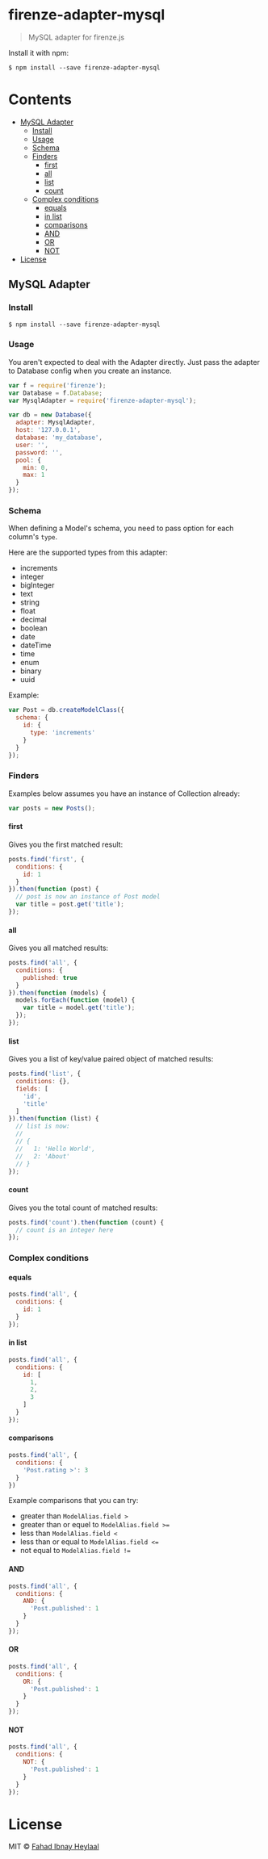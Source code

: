 # firenze-adapter-mysql

> MySQL adapter for firenze.js

Install it with npm:

```
$ npm install --save firenze-adapter-mysql
```

<!-- START doctoc generated TOC please keep comment here to allow auto update -->
<!-- DON'T EDIT THIS SECTION, INSTEAD RE-RUN doctoc TO UPDATE -->
# Contents

  - [MySQL Adapter](#mysql-adapter)
    - [Install](#install)
    - [Usage](#usage)
    - [Schema](#schema)
    - [Finders](#finders)
      - [first](#first)
      - [all](#all)
      - [list](#list)
      - [count](#count)
    - [Complex conditions](#complex-conditions)
      - [equals](#equals)
      - [in list](#in-list)
      - [comparisons](#comparisons)
      - [AND](#and)
      - [OR](#or)
      - [NOT](#not)
- [License](#license)

<!-- END doctoc generated TOC please keep comment here to allow auto update -->

<!--docume:src/index.js-->
## MySQL Adapter

### Install

```
$ npm install --save firenze-adapter-mysql
```

### Usage

You aren't expected to deal with the Adapter directly. Just pass the adapter to Database config when you create an instance.

```js
var f = require('firenze');
var Database = f.Database;
var MysqlAdapter = require('firenze-adapter-mysql');

var db = new Database({
  adapter: MysqlAdapter,
  host: '127.0.0.1',
  database: 'my_database',
  user: '',
  password: '',
  pool: {
    min: 0,
    max: 1
  }
});
```

### Schema

When defining a Model's schema, you need to pass option for each column's `type`.

Here are the supported types from this adapter:

* increments
* integer
* bigInteger
* text
* string
* float
* decimal
* boolean
* date
* dateTime
* time
* enum
* binary
* uuid

Example:

```js
var Post = db.createModelClass({
  schema: {
    id: {
      type: 'increments'
    }
  }
});
```

### Finders

Examples below assumes you have an instance of Collection already:

```js
var posts = new Posts();
```

#### first

Gives you the first matched result:

```js
posts.find('first', {
  conditions: {
    id: 1
  }
}).then(function (post) {
  // post is now an instance of Post model
  var title = post.get('title');
});
```

#### all

Gives you all matched results:

```js
posts.find('all', {
  conditions: {
    published: true
  }
}).then(function (models) {
  models.forEach(function (model) {
    var title = model.get('title');
  });
});
```
#### list

Gives you a list of key/value paired object of matched results:

```js
posts.find('list', {
  conditions: {},
  fields: [
    'id',
    'title'
  ]
}).then(function (list) {
  // list is now:
  //
  // {
  //   1: 'Hello World',
  //   2: 'About'
  // }
});
```

#### count

Gives you the total count of matched results:

```js
posts.find('count').then(function (count) {
  // count is an integer here
});
```

### Complex conditions

#### equals

```js
posts.find('all', {
  conditions: {
    id: 1
  }
});
```

#### in list

```js
posts.find('all', {
  conditions: {
    id: [
      1,
      2,
      3
    ]
  }
});
```

#### comparisons

```js
posts.find('all', {
  conditions: {
    'Post.rating >': 3
  }
})
```

Example comparisons that you can try:

* greater than `ModelAlias.field >`
* greater than or equel to `ModelAlias.field >=`
* less than `ModelAlias.field <`
* less than or equal to `ModelAlias.field <=`
* not equal to `ModelAlias.field !=`

#### AND

```js
posts.find('all', {
  conditions: {
    AND: {
      'Post.published': 1
    }
  }
});
```

#### OR

```js
posts.find('all', {
  conditions: {
    OR: {
      'Post.published': 1
    }
  }
});
```

#### NOT

```js
posts.find('all', {
  conditions: {
    NOT: {
      'Post.published': 1
    }
  }
});
```

<!--/docume:src/index.js-->

# License

MIT © [Fahad Ibnay Heylaal](http://fahad19.com)
